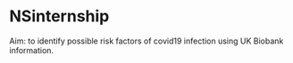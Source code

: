 # NSinternship

Aim: to identify possible risk factors of covid19 infection using UK Biobank information. 
